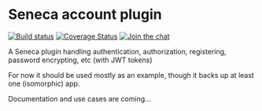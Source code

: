Seneca account plugin
=====================

[![Build status](https://travis-ci.org/yentsun/account.svg?branch=master)](https://travis-ci.org/yentsun/account)
[![Coverage Status](https://coveralls.io/repos/github/yentsun/account/badge.svg?branch=master)](https://coveralls.io/github/yentsun/account?branch=master)
[![Join the chat](https://badges.gitter.im/yentsun/account.svg)](https://gitter.im/yentsun/account?utm_source=badge&utm_medium=badge&utm_campaign=pr-badge&utm_content=badge)

A Seneca plugin handling authentication, authorization, registering, password encrypting, etc (with JWT tokens)

For now it should be used mostly as an example, though it backs up at least one (isomorphic) app.

Documentation and use cases are coming...